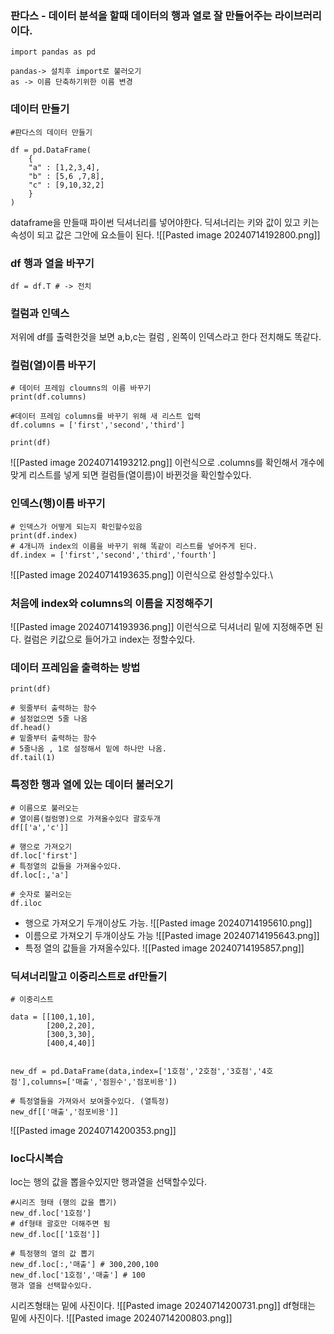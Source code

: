 
### 판다스 - 데이터 분석을 할때 데이터의 행과 열로 잘 만들어주는 라이브러리이다.


```
import pandas as pd

pandas-> 설치후 import로 불러오기
as -> 이름 단축하기위한 이름 변경
```

### 데이터 만들기 
```
#판다스의 데이터 만들기

df = pd.DataFrame(
	{
	"a" : [1,2,3,4],
	"b" : [5,6 ,7,8],
	"c" : [9,10,32,2]
	}
)
```
dataframe을 만들때 파이썬 딕셔너리를 넣어야한다.
딕셔너리는 키와 값이 있고 키는 속성이 되고 값은 그안에 요소들이 된다.
![[Pasted image 20240714192800.png]]

### df 행과 열을 바꾸기 
```
df = df.T # -> 전치
```


### 컬럼과 인덱스 
저위에 df를 출력한것을 보면 a,b,c는 컬럼 , 왼쪽이 인덱스라고 한다
전치해도 똑같다.


### 컬럼(열)이름 바꾸기

```
# 데이터 프레임 cloumns의 이름 바꾸기
print(df.columns)

#데이터 프레임 columns를 바꾸기 위해 새 리스트 입력
df.columns = ['first','second','third']

print(df)
```
![[Pasted image 20240714193212.png]]
이런식으로 .columns를 확인해서 개수에 맞게 리스트를 넣게 되면 컬럼들(열이름)이 바뀐것을 확인할수있다.


### 인덱스(행)이름 바꾸기
```
# 인덱스가 어떻게 되는지 확인할수있음
print(df.index)
# 4개니까 index의 이름을 바꾸기 위해 똑같이 리스트를 넣어주게 된다.
df.index = ['first','second','third','fourth']
```
![[Pasted image 20240714193635.png]]
이런식으로 완성할수있다.\

### 처음에 index와 columns의 이름을 지정해주기
![[Pasted image 20240714193936.png]]
이런식으로 딕셔너리 밑에 지정해주면 된다.
컬럼은 키값으로 들어가고 index는 정할수있다.


### 데이터 프레임을 출력하는 방법
```
print(df)

# 윗줄부터 출력하는 함수
# 설정없으면 5줄 나옴
df.head()
# 밑줄부터 출력하는 함수
# 5줄나옴 , 1로 설정해서 밑에 하나만 나옴.
df.tail(1)
```

### 특정한 행과 열에 있는 데이터 불러오기
```
# 이름으로 불러오는 
# 열이름(컬럼명)으로 가져올수있다 괄호두개
df[['a','c']]

# 행으로 가져오기
df.loc['first']
# 특정열의 값들을 가져올수있다.
df.loc[:,'a']

# 숫자로 불러오는
df.iloc
```
- 행으로 가져오기 두개이상도 가능.
![[Pasted image 20240714195610.png]]
- 이름으로 가져오기  두개이상도 가능
![[Pasted image 20240714195643.png]]
- 특정 열의 값들을 가져올수있다.
 ![[Pasted image 20240714195857.png]]

### 딕셔너리말고 이중리스트로 df만들기

```
# 이중리스트

data = [[100,1,10],
		[200,2,20],
		[300,3,30],
		[400,4,40]]


new_df = pd.DataFrame(data,index=['1호점','2호점','3호점','4호점'],columns=['매출','점원수','점포비용'])
```

```
# 특정열들을 가져와서 보여줄수있다. (열특정)
new_df[['매출','점포비용']]
```
![[Pasted image 20240714200353.png]]

### loc다시복습
loc는 행의 값을 뽑을수있지만 행과열을 선택할수있다.
```
#시리즈 형태 (행의 값을 뽑기)
new_df.loc['1호점']
# df형태 괄호만 더해주면 됨
new_df.loc[['1호점']]

# 특정행의 열의 값 뽑기
new_df.loc[:,'매출'] # 300,200,100
new_df.loc['1호점','매출'] # 100
행과 열을 선택할수있다.
```
시리즈형태는 밑에 사진이다.
![[Pasted image 20240714200731.png]]
df형태는 밑에 사진이다.
![[Pasted image 20240714200803.png]]